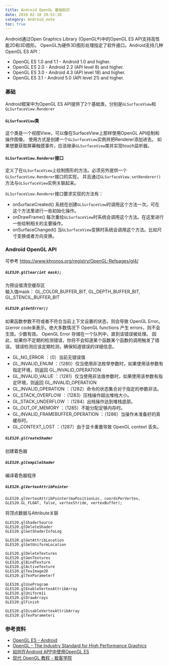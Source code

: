 ```yaml
---
title: Android OpenGL 基础知识
date: 2018-02-18 20:52:18
category: Android_note
toc: true
---
```


Android通过Open Graphics Library (OpenGL®)中的OpenGL ES API支持高性能2D和3D图形。
OpenGL为硬件3D图形处理指定了软件接口。Android支持几种OpenGL ES API：
* OpenGL ES 1.0 and 1.1 - Android 1.0 and higher.
* OpenGL ES 2.0 - Android 2.2 (API level 8) and higher.
* OpenGL ES 3.0 - Android 4.3 (API level 18) and higher.
* OpenGL ES 3.1 - Android 5.0 (API level 21) and higher.

### 基础
Android框架中为OpenGL ES API提供了2个基础类，分别是`GLSurfaceView`和`GLSurfaceView.Renderer`

#### `GLSurfaceView`类
这个类是一个视图View，可以像在SurfaceView上那样使用OpenGL API绘制和操作图像。
使用方式是创建一个`GLSurfaceView`实例并把Renderer添加进去。
如果想要获取屏幕触摸事件，应该继承`GLSurfaceView`类并实现touch监听器。

#### `GLSurfaceView.Renderer`接口
定义了在`GLSurfaceView`上绘制图形的方法。必须另外提供一个`GLSurfaceView.Renderer`接口的实现，
并且通过`GLSurfaceView.setRenderer()`方法与`GLSurfaceView`实例关联起来。

`GLSurfaceView.Renderer`接口要求实现的方法有：
* onSurfaceCreated() 系统在创建`GLSurfaceView`时调用这个方法一次。可在这个方法里进行一些初始化操作。
* onDrawFrame() 每次重绘`GLSurfaceView`时系统会调用这个方法。在这里进行一些绘制相关的主要操作。
* onSurfaceChanged() 当`GLSurfaceView`变换时系统会调用这个方法。比如尺寸变换或者方向变换。

### Android OpenGL API
可参考 https://www.khronos.org/registry/OpenGL-Refpages/gl4/

##### `GLES20.glClear(int mask);`
为预设值清空缓存区  
输入值mask： GL_COLOR_BUFFER_BIT, GL_DEPTH_BUFFER_BIT, GL_STENCIL_BUFFER_BIT

##### `GLES20.glGetError()`
如果函数参数不符或者不符合当前上下文设置的状态，则会导致 OpenGL Error。
以error code来表示。绝大多数情况下 OpenGL functions 产生 errors，则不会生效。少数有效。
OpenGL Error 存储在一个队列中，直到该错误被处理。
因此，如果你不定期的检测错误，你将不会知道某个函数某个函数的调用触发了错误。
错误检测应该定期检测，确保知道错误的详细信息。

* GL_NO_ERROR ：（0）当前无错误值
* GL_INVALID_ENUM ：（1280）仅当使用非法枚举参数时，如果使用该参数有指定环境，则返回 GL_INVALID_OPERATION 
* GL_INVALID_VALUE ：（1281）仅当使用非法值参数时，如果使用该参数有指定环境，则返回 GL_INVALID_OPERATION 
* GL_INVALID_OPERATION ：（1282）命令的状态集合对于指定的参数非法。
* GL_STACK_OVERFLOW ：（1283）压栈操作超出堆栈大小。
* GL_STACK_UNDERFLOW ：（1284）出栈操作达到堆栈底部。
* GL_OUT_OF_MEMORY ：（1285）不能分配足够内存时。
* GL_INVALID_FRAMEBUFFER_OPERATION ：（1286）当操作未准备好的真缓存时。
* GL_CONTEXT_LOST ：（1287）由于显卡重置导致 OpenGL context 丢失。

##### `GLES20.glCreateShader`
创建着色器

##### `GLES20.glCompileShader`
编译着色器程序

##### `GLES20.glVertexAttribPointer`
`GLES20.glVertexAttribPointer(maPositionLoc, coordsPerVertex, GLES20.GL_FLOAT, false, vertexStride, vertexBuffer);`

将顶点数据与Attribute关联

```
GLES20.glShaderSource
GLES20.glDeleteShader
GLES20.glGetShaderInfoLog

GLES20.glGetAttribLocation
GLES20.glGetUniformLocation

GLES20.glDeleteTextures
GLES20.glGenTextures
GLES20.glBindTexture
GLES20.glActiveTexture
GLES20.glTexImage2D
GLES20.glTexParameterf

GLES20.glUseProgram
GLES20.glEnableVertexAttribArray
GLES20.glUniform1i
GLES20.glDrawArrays
GLES20.glFinish

GLES20.glDisableVertexAttribArray
GLES20.glTexParameteri
```

### 参考资料
* [OpenGL ES - Android](https://developer.android.com/guide/topics/graphics/opengl.html)
* [OpenGL - The Industry Standard for High Performance Graphics](https://www.opengl.org/)
* [如何在Android APP中使用OpenGL ES](https://code.tutsplus.com/zh-hans/tutorials/how-to-use-opengl-es-in-android-apps--cms-28464)
* [现代 OpenGL 教程 - 极客学院](http://wiki.jikexueyuan.com/project/modern-opengl-tutorial/tutorial1.html)
